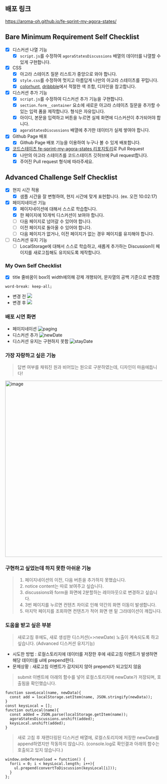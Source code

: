 ## 배포 링크
https://aroma-oh.github.io/fe-sprint-my-agora-states/

## Bare Minimum Requirement Self Checklist
- [x] 디스커션 나열 기능
    - [x] `script.js`를 수정하여 `agoraStatesDiscussions` 배열의 데이터를 나열할 수 있게 구현합니다.
- [x] CSS
    - [x] 아고라 스테이츠 질문 리스트가 중앙으로 와야 합니다.
    - [x] `style.css`를 수정하여 멋지고 아름답게 나만의 아고라 스테이츠를 꾸밉니다.
    - [x] [colorhunt](https://colorhunt.co/palettes/popular), [dribbble](https://dribbble.com/)에서 적절한 색 조합, 디자인을 참고합니다.
- [x] 디스커션 추가 기능
    - [x] `script.js`를 수정하여 디스커션 추가 기능을 구현합니다.
    - [x] `section.form__container` 요소에 새로운 아고라 스테이츠 질문을 추가할 수 있는 입력 폼을 제작합니다. 형식은 자유입니다.
    - [x] 아이디, 본문을 입력하고 버튼을 누르면 실제 화면에 디스커션이 추가되어야 합니다.
    - [x] `agoraStatesDiscussions` 배열에 추가한 데이터가 실제 쌓여야 합니다.
- [x] Github Page 배포
  - [x] Github Page 배포 기능을 이용하여 누구나 볼 수 있게 배포합니다.
- [x] [코드스테이츠 fe-sprint-my-agora-states 리포지토리](https://github.com/codestates-seb/fe-sprint-my-agora-states)로 Pull Request
  - [x] 나만의 아고라 스테이츠를 코드스테이츠 깃허브에 Pull request합니다.
  - [x] 주어진 Pull request 형식에 따라주세요.

## Advanced Challenge Self Checklist
- [x] 현지 시간 적용
    - [x] 샘플 시간을 잘 변형하여, 현지 시간에 맞게 표현합니다. (ex. 오전 10:02:17)
- [x] 페이지네이션 기능
    - [x] 페이지네이션에 대해서 스스로 학습합니다.
    - [x] 한 페이지에 10개씩 디스커션이 보여야 합니다.
    - [ ] 다음 페이지로 넘어갈 수 있어야 합니다.
    - [ ] 이전 페이지로 돌아올 수 있어야 합니다.
    - [ ] 다음 페이지가 없거나, 이전 페이지가 없는 경우 페이지를 유지해야 합니다.
- [ ] 디스커션 유지 기능
    - [ ] LocalStorage에 대해서 스스로 학습하고, 새롭게 추가하는 Discussion이 페이지를 새로고침해도 유지되도록 제작합니다.

### My Own Self Checklist
- [x] title 줄바꿈이 box의 width에의해 강제 개행되어, 문자열의 공백 기준으로 변경함
```
word-break: keep-all; 
```
- 변경 전 
![](https://velog.velcdn.com/images/on002way/post/5e16bd56-7866-44ff-8a7e-b6e813727968/image.png)
- 변경 후
![](https://velog.velcdn.com/images/on002way/post/d8dffd35-f7e8-4d83-87bd-6abd481b8d75/image.png)

### 배포 시연 화면
* 페이지네이션
![paging](https://user-images.githubusercontent.com/115550622/211486703-76e1fbb5-91bd-4049-b4d4-75dc0ae2e4b8.GIF)
* 디스커션 추가
![newDate](https://user-images.githubusercontent.com/115550622/211486742-8c7885a8-f31e-4491-a818-2e28b6a4fa42.GIF)
* 디스커션 유지는 구현하지 못함
![stayDate](https://user-images.githubusercontent.com/115550622/211486778-dc11aafb-6858-41cb-b806-530a585cc48e.GIF)

### 가장 자랑하고 싶은 기능

> 답변 여부를 채워진 원과 비어있는 원으로 구분하였는데, 디자인이 마음에듭니다! 
<img width="566" alt="image" src="https://user-images.githubusercontent.com/115550622/211485124-30e819bd-07fd-4a85-97dc-0a22e9361acd.png">

### 구현하고 싶었는데 하지 못한 아쉬운 기능

> 1. 페이지네이션의 이전, 다음 버튼을 추가하지 못했습니다.
> 2. notice content는 따로 보여주고 싶습니다.
> 3. discussions와 form을 화면에 2분할하는 레이아웃으로 변경하고 싶습니다. 
> 4. 3번 페이지를 누르면 컨텐츠 차이로 인해 약간의 화면 이동이 발생합니다. 
> 5. 마지막 페이지를 조회하면 컨텐츠가 적어 화면 맨 밑 그라데이션이 깨집니다. 

### 도움을 받고 싶은 부분

> 새로고침 후에도, 새로 생성한 디스커션(=>newDate) 노출이 계속되도록 하고싶습니다. (Advanced 디스커션 유지기능)

* 시도한 방법
: 로컬스토리지에 데이터를 저장한 후에 새로고침 이벤트가 발생하면 해당 데이터를 ul에 prepend한다.
* 문제상황
: 새로고침 이벤트가 감지되지 않아 prepend가 되고있지 않음

> submit 이벤트에 아래의 함수를 넣어 로컬스토리지에 newDate가 저장되며, 호출됨을 확인했습니다. 
```
function saveLocal(name, newData){
  const add = localStorage.setItem(name, JSON.stringify(newData));
}
const keysLocal = [];
function outLocal(name){
  const added = JSON.parse(localStorage.getItem(name));
  agoraStatesDiscussions.unshift(added);
  keysLocal.unshift(added);
}
```
> 새로 고침 후 재랜더링된 디스커션 배열에, 로컬스토리지에 저장한 newDate를 append하였지만 작동하지 않습니다. 
(console.log로 확인결과 아래의 함수는 호출되고 있지 않습니다.) 
```
window.onbeforeunload = function() {
  for(i = 0; i < keysLocal.length; i++){
    ul.prepend(convertToDiscussion(keysLocal[i]));
  }
};
```
